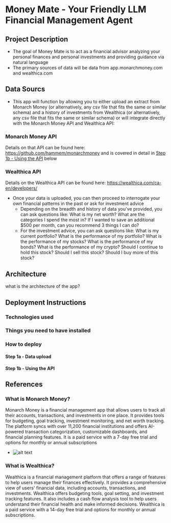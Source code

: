 # Money Mate - Your Friendly LLM Financial Management Agent

## Project Description
- The goal of Money Mate is to act as a financial advisor analyzing your personal finances and personal investments and providing guidance via natural language
- The primary sources of data will be data from app.monarchmoney.com and wealthica.com

## Data Sourcs

- This app will function by allowing you to either upload an extract from Monarch Money (or alternatively, any csv file that fits the same or similar schema) and a history of investments from Wealthica (or alternatively, any csv file that fits the same or similar schema) or will integrate directly with the Monarch Money API and Wealthica API:

### Monarch Money API
Details on that API can be found here: https://github.com/hammem/monarchmoney and is covered in detail in [Step 1b - Using the API](#step-1b---using-the-api) below

### Wealthica API
Details on the Wealthica API can be found here: https://wealthica.com/ca-en/developers/
 
- Once your data is uploaded, you can then proceed to interrogate your own financial patterns in the past or ask for investment advice
  - Depending on the breadth and history of data you've provided, you can ask questions like: What is my net worth? What are the categories I spend the most in? If I wanted to save an additional $500 per month, can you recommend 3 things I can do?
  - For the investment advice, you can ask questions like: What is my current portfolio? What is the performance of my portfolio? What is the performance of my stocks? What is the performance of my bonds? What is the performance of my crypto? Should I continue to hold this stock? Should I sell this stock? Should I buy more of this stock?

## Architecture
what is the architecture of the app?

## Deployment Instructions
### Technologies used
### Things you need to have installed
### How to deploy
#### Step 1a - Data upload
#### Step 1b - Using the API

## References
### What is Monarch Money?
Monarch Money is a financial management app that allows users to track all their accounts, transactions, and investments in one place. It provides tools for budgeting, goal tracking, investment monitoring, and net worth tracking. The platform syncs with over 11,200 financial institutions and offers AI-powered transaction categorization, customizable dashboards, and financial planning features. It is a paid service with a 7-day free trial and options for monthly or annual subscriptions​
  - ![alt text](image.png)

### What is Wealthica?
Wealthica is a financial management platform that offers a range of features to help users manage their finances effectively. It provides a comprehensive view of users' financial data, including accounts, transactions, and investments. Wealthica offers budgeting tools, goal setting, and investment tracking features. It also includes a cash flow analysis tool to help users understand their financial health and make informed decisions. Wealthica is a paid service with a 14-day free trial and options for monthly or annual subscriptions.
